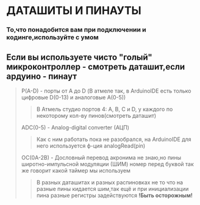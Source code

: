 # ДАТАШИТЫ И ПИНАУТЫ

### То,что понадобится вам при подключении и кодинге,используйте с умом

## Если вы используете чисто "голый" микроконтроллер - смотреть даташит,если ардуино - пинаут

>P(A-D) - порты от А до D (В атмеле так, в ArduinoIDE есть только цифровые D(0-13) и аналоговые A(0-5))
>>В Атмель студио портов 4: А, В, С и D, у каждого по некоторому кол-ву пинов(смотреть даташит)
>
>ADC(0-5) - Analog-digital converter (AЦП)
>>Как с ним работать пока не разобрался, на ArduinoIDE для него используется ф-ция analogRead(pin)
>
>OC(0A-2B) - Дословный перевод акронима не знаю,но пины широтно-импульсной модуляции (ШИМ) 
>номер перед буквой так же говорит какой таймер мы используем
>>В разных даташитах и разных распиновках не то что на разные пины кидается шим,так ещё и при инициализации пина разные регистры задействуются **!Быть осторожным!**
>
>